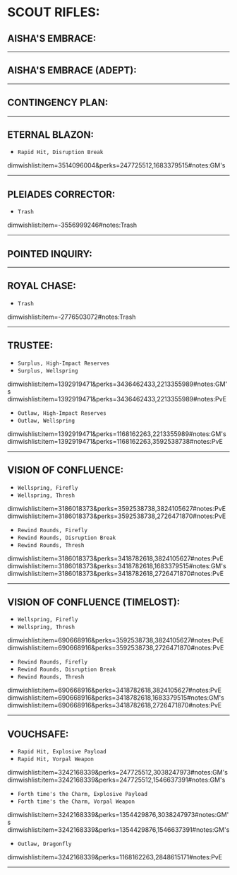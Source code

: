 # SCOUT RIFLES:

## AISHA'S EMBRACE:

---

## AISHA'S EMBRACE (ADEPT):

---

## CONTINGENCY PLAN:

---

## ETERNAL BLAZON:

-   `Rapid Hit, Disruption Break`

dimwishlist:item=3514096004&perks=247725512,1683379515#notes:GM's

---

## PLEIADES CORRECTOR:

-   `Trash`

dimwishlist:item=-3556999246#notes:Trash

---

## POINTED INQUIRY:

---

## ROYAL CHASE:

-   `Trash`

dimwishlist:item=-2776503072#notes:Trash

---

## TRUSTEE:

-   `Surplus, High-Impact Reserves`
-   `Surplus, Wellspring`

dimwishlist:item=1392919471&perks=3436462433,2213355989#notes:GM's  
dimwishlist:item=1392919471&perks=3436462433,2213355989#notes:PvE

-   `Outlaw, High-Impact Reserves`
-   `Outlaw, Wellspring`

dimwishlist:item=1392919471&perks=1168162263,2213355989#notes:GM's  
dimwishlist:item=1392919471&perks=1168162263,3592538738#notes:PvE

---

## VISION OF CONFLUENCE:

-   `Wellspring, Firefly`
-   `Wellspring, Thresh`

dimwishlist:item=3186018373&perks=3592538738,3824105627#notes:PvE  
dimwishlist:item=3186018373&perks=3592538738,2726471870#notes:PvE

-   `Rewind Rounds, Firefly`
-   `Rewind Rounds, Disruption Break`
-   `Rewind Rounds, Thresh`

dimwishlist:item=3186018373&perks=3418782618,3824105627#notes:PvE  
dimwishlist:item=3186018373&perks=3418782618,1683379515#notes:GM's  
dimwishlist:item=3186018373&perks=3418782618,2726471870#notes:PvE

---

## VISION OF CONFLUENCE (TIMELOST):

-   `Wellspring, Firefly`
-   `Wellspring, Thresh`

dimwishlist:item=690668916&perks=3592538738,3824105627#notes:PvE  
dimwishlist:item=690668916&perks=3592538738,2726471870#notes:PvE

-   `Rewind Rounds, Firefly`
-   `Rewind Rounds, Disruption Break`
-   `Rewind Rounds, Thresh`

dimwishlist:item=690668916&perks=3418782618,3824105627#notes:PvE  
dimwishlist:item=690668916&perks=3418782618,1683379515#notes:GM's  
dimwishlist:item=690668916&perks=3418782618,2726471870#notes:PvE

---

## VOUCHSAFE:

-   `Rapid Hit, Explosive Payload`
-   `Rapid Hit, Vorpal Weapon`

dimwishlist:item=3242168339&perks=247725512,3038247973#notes:GM's  
dimwishlist:item=3242168339&perks=247725512,1546637391#notes:GM's

-   `Forth time's the Charm, Explosive Payload`
-   `Forth time's the Charm, Vorpal Weapon`

dimwishlist:item=3242168339&perks=1354429876,3038247973#notes:GM's  
dimwishlist:item=3242168339&perks=1354429876,1546637391#notes:GM's

-   `Outlaw, Dragonfly`

dimwishlist:item=3242168339&perks=1168162263,2848615171#notes:PvE

---
